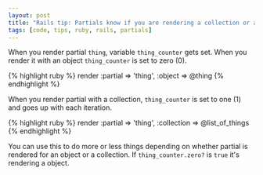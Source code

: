 ```yaml
---
layout: post
title: "Rails tip: Partials know if you are rendering a collection or an object"
tags: [code, tips, ruby, rails, partials]
---
```


When you render partial `thing`, variable `thing_counter` gets set. When you render it with an object `thing_counter` is set to zero (0).

{% highlight ruby %}
render :partial => 'thing', :object => @thing
{% endhighlight %}

When you render partial with a collection, `thing_counter` is set to one (1) and goes up with each iteration.

{% highlight ruby %}
render :partial => 'thing', :collection => @list_of_things
{% endhighlight %}

You can use this to do more or less things depending on whether partial is rendered for an object or a collection. If `thing_counter.zero?` is `true` it's rendering a object.
